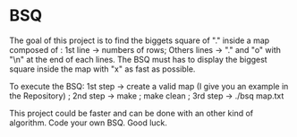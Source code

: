 # BSQ
The goal of this project is to find the biggets square of "." inside a map composed of : 
1st line -> numbers of rows;
Others lines -> "." and "o" with "\n" at the end of each lines. 
The BSQ must has to display the biggest square inside the map with "x" as fast as possible.

To execute the BSQ:
1st step -> create a valid map (I give you an example in the Repository) ;
2nd step -> make ; make clean ;
3rd step -> ./bsq map.txt

This project could be faster and can be done with an other kind of algorithm.
Code your own BSQ. Good luck.
